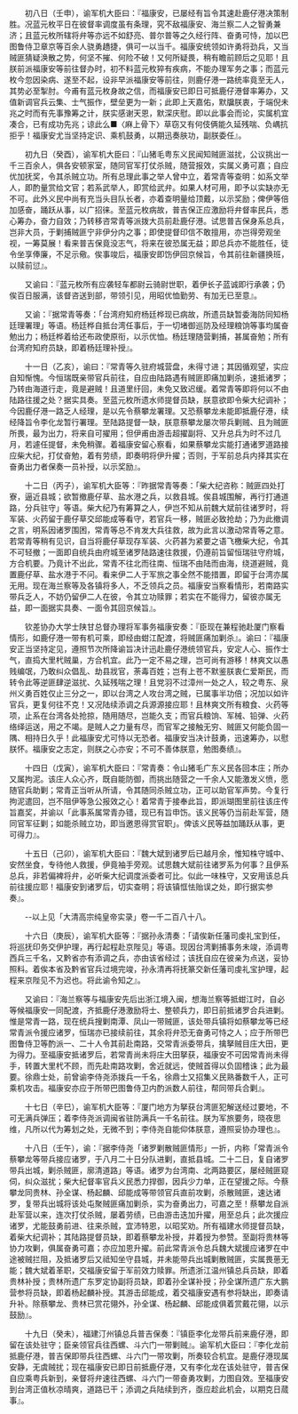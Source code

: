 <!-- { "loadSidebar": true } -->
　　初八日（壬申），谕军机大臣曰：『福康安，已屡经有旨令其速赴鹿仔港决策制胜。况蓝元枚平日在彼督率调度虽有条理，究不敌福康安、海兰察二人之智勇兼济；且蓝元枚所辖将弁等亦远不如舒亮、普尔普等之久经行阵、奋勇可恃，加以巴图鲁侍卫章京等百余人骁勇趫捷，俱可一以当千。福康安统领如许勇将劲兵，又当贼匪猜疑涣散之势，何坚不摧、何险不破！又何所疑畏，稍有瞻前顾后之见耶！且朕前派福康安等前往督办时，初不料蓝元枚猝有疾病，不能办理军务之事；而蓝元枚今忽因染病、遂至不起，设非早派福康安等前往，则鹿仔港一路统率竟至无人，其势必至掣肘。今甫有蓝元枚身故之信，而福康安已即日可抵鹿仔港督率筹办，又值新调官兵云集、士气振作，壁垒更为一新；此即上天嘉佑，默牖朕衷，于端倪未兆之时而有先事豫筹之计，朕实感谢天恩，默深庆慰。即以此事会而论，实属机宜凑合，已有成功先兆；谅此么■〈麻上骨下〉草窃又有何伎俩能久延残喘、负嵎抗拒乎！福康安尤当坚持定识、乘机鼓勇，以期迅奏肤功，副朕委任』。

　　初九日（癸酉），谕军机大臣曰：『山猪毛粤东义民闻知贼匪滋扰，公议挑出一千三百余人，俱各安顿家室，随同官军打仗杀贼，随营报效，实属义勇可嘉；自应优加抚奖，令其杀贼立功。所有总理此事之举人曾中立，着常青等查明：如系文举人，即酌量赏给文官；若系武举人，即赏给武弁。如果人材可用，即予以实缺亦无不可。此外义民中尚有充当头目队长者，亦着查明量给顶戴，以示奖励；俾伊等倍加感奋，踊跃从事，以广招徕。至蓝元枚病故，普吉保正应激励将弁督率民兵，悉心筹办，奋力自效；乃转移咨常青等派拨大员前赴鹿仔港。试思普吉保身系总兵，岂非大员，于剿捕贼匪宁非伊分内之事；即使提督印信不敢擅用，亦岂得旁观坐视，一筹莫展！看来普吉保竟没志气，将来在彼恐属无益；即总兵亦不能胜任，徒令坐享俸廉，不足示儆。俟事竣后，福康安即饬伊回京候旨，令其前往新疆换班，以赎前愆』。

　　又谕曰：『蓝元枚所有应袭轻车都尉云骑尉世职，着伊长子蓝诚即行承袭；仍俟百日服满，该督咨送到部，带领引见，用昭优恤勤劳、有加无已至意』。

　　又谕：『据常青等奏：「台湾府知府杨廷桦现已病故，所遗员缺暂委海防同知杨廷理署理」等语。杨廷桦自抵台湾任事后，于一切堵御巡防及经理粮饷等事均属奋勉出力；杨廷桦着给还布政使原衔，以示优恤。杨廷理随营剿捕，甚属奋勉；所有台湾府知府员缺，即着杨廷理补授』。

　　十一日（乙亥），谕曰：『常青等久驻府城营盘，未得寸进；其因循观望，实应自知惭愧。今恒瑞既亲带官兵前往，自应由陆路遇有贼匪即痛加剿杀，速抵诸罗；乃转由海道行走，竟是避贼！且道里纡回，未免又致迟缓。着常青等即将何以不由陆路往援之处？据实具奏。至蓝元枚所遗水师提督员缺，朕意欲即令柴大纪调补；今因鹿仔港一路乏人经理，是以先令蔡攀龙署理。又恐蔡攀龙未能即抵鹿仔港，续经降旨令李化龙暂行署理。至陆路提督一缺，朕意蔡攀龙屡次带兵剿贼、且为贼匪所畏，最为出力，将来自可擢用；但伊甫由游击超擢副将、又升总兵为时不过几月，若遽任提督，未免稍骤。着福康安留心察看，如果蔡攀龙实能打通诸罗道路接应柴大纪，打仗奋勉，着有劳绩，即奏明将伊升擢；否则，于军前总兵内择其实在奋勇出力者保奏一员补授，以示奖励』。

　　十二日（丙子），谕军机大臣等：『昨据常青等奏：「柴大纪咨称：贼匪四处打寮，逼近县城；欲暂撤鹿仔草、盐水港之兵，以救县城。俟县城围解，再行打通道路，分兵驻守」等语。柴大纪乃有筹算之人，伊岂不知从前魏大斌前往诸罗时，将军装、火药留于鹿仔草交邱能成等看守，若官兵一移，贼匪必致抢劫；乃为此撤调之言，明系因诸罗围困，常青等总不肯发大兵往救，故为此言以激动常青等之意。若常青等稍有见识，自当将鹿仔草现存军装、火药甚为紧要之语飞檄柴大纪，令其不可轻撤；一面即自统兵由府城至诸罗陆路速往救援，仍遵前旨留恒瑞驻守府城，方合机要。乃竟计不出此，常青不往北而往南、恒瑞不由陆而由海，绕道避贼，竟置鹿仔草、盐水港于不问。看来伊二人于军旅之事全然不能措置，即留于台湾亦属无用。现在海兰察等及各镇将多人，不乏领兵之员。福康安当察看情形，若南路实带兵乏人，不妨仍留伊二人在彼，令其立功赎罪；若实在不能得力，留彼亦属无益，即一面据实具奏、一面令其回京候旨』。

　　钦差协办大学士陕甘总督办理将军事务福康安奏：『臣现在兼程驰赴厦门察看情形，如鹿仔港一带有机可乘，即经由蚶江配渡，将贼匪痛加剿杀』。谕曰：『福康安正当坚持定见，遵照节次所降谕旨决计迅赴鹿仔港统领官兵，安定人心、振作士气，直捣大里杙贼巢，方合机宜。此乃一定不易之理，岂可尚有游移！林爽文以愚贱编氓，乃敢纠众倡乱、劫县戕官，荼毒百姓；岂有上苍不默鉴朕衷仁爱斯民，而转令此等逆匪肆逆滋扰、久延残喘之理！且党羽不过漳州一处之人，较之粤东、泉州义勇百姓仅止三分之一，即以台湾之人攻台湾之贼，已属事半功倍；况加以如许官兵，更复何往不克！又况陆续添调之兵源源接应耶！且林爽文所有粮食、火药等项，止系在台湾各处抢掠，随用随尽，岂能久支；而官兵粮饷、军械、铅弹、火药络绎运送，用之不竭。是贼人之力量有尽，而官军之接触无穷、贼匪又何能负固一隅、相持日久乎！此福康安尤可恃以无恐者。福康安当决计鼓勇，迅速筹办，以慰朕怀。福康安之志定，则朕之心亦安；不可不善体朕意，勉图奏绩』。

　　十四日（戊寅），谕军机大臣曰：『常青奏：令山猪毛广东义民各回本庄；所办又属拘泥。该庄人众心齐，既自能防御，而挑出随营之一千余人又能激发义愤，愿随官兵助剿；常青正当听从所请，令其随同杀贼立功，正可以助官军声势。今复行拘泥遣回，岂不阻伊等急公报效之心！着常青于接奉此旨，即派瑚图里前往该庄传旨嘉奖，并谕以「此事系属常青办错，现已有旨申饬。该义民等仍当前赴军营，随同官军征剿；如能杀贼立功，即当邀恩得赏官职」。俾该义民等益加踊跃从事，更可得力』。

　　十五日（己卯），谕军机大臣曰：『魏大斌到诸罗后已越月余，惟知株守城中、安然坐食，专待他人救援，伊竟袖手旁观。试思魏大斌前往诸罗系为何事？且伊系总兵，非若偏裨将弁，必听柴大纪调度派委者可比。似此一味株守，又安用该总兵前往援应耶！福康安到诸罗后，切实查明；将该镇恇怯贻误之处，即行据实参奏』。

　　--以上见「大清高宗纯皇帝实录」卷一千二百八十八。

　　十六日（庚辰），谕军机大臣等：『据孙永清奏：「请俟新任藩司虔礼宝到任，将巡抚印务交伊护理，再行起程赴京陛见」等语。现因台湾剿捕事务未竣，添调粤西兵三千名，又黔省亦有添调之兵，亦由该省经过；该抚自应在彼亲为点送，妥协照料。着俟本省及黔省官兵过境完竣，孙永清再将抚篆交新任藩司虔礼宝护理，起程来京陛见不为迟也。将此谕令知之』。

　　又谕曰：『海兰察等与福康安先后出浙江境入闽，想海兰察等抵蚶江时，自必等候福康安一同配渡，齐抵鹿仔港激励将士、整顿兵力，即日前抵诸罗合兵进剿。惟是常青一路，现在统兵搜剿南潭、凤山一带贼匪，该处带兵镇将如蔡攀龙等已经常青派令援应诸罗，恒瑞亦已接续前往，其余将弁恐无奋勇可恃之人；应于所带巴图鲁侍卫等酌派一、二十人令其前赴南路，交常青派委带兵，擒拏贼目庄大田，更为得力。至福康安抵诸罗后，若常青尚未将庄大田拏获，福康安不可因常青尚未得手，转置大里杙不顾，而先赴南路攻剿，舍近就远，使贼首得以负固稽诛；此为最要。徐鼎士处，前曾谕李侍尧添拨兵一千名，徐鼎士又招集义民熟番数千人，正可乘机攻击。福康安亦应于所带巴图鲁侍卫内酌派数人前往，帮同带兵合剿』。

　　十七日（辛巳），谕军机大臣等：『厦门地方为拏获台湾匪犯解送经过要地，不可无满兵弹压；着李侍尧派调闽省驻防满兵一千名前往。朕为军旅要务，晓夜思维，凡所以代为筹划之处，无微不到；李侍尧自能仰体朕意，遵照妥协办理也』。

　　十八日（壬午），谕：『据李侍尧「诸罗剿散贼匪情形」一折，内称「常青派令蔡攀龙等带兵接应诸罗，于八月二十日分队进剿，直抵县城。二十二日，复自诸罗带兵出城，剿杀贼匪，廓清道路」等语。诸罗为台湾南、北两路要区，屡经贼匪窥伺，纠众滋扰；柴大纪督率官兵义民悉力捍御，因兵少力单，正在望援之际。今蔡攀龙同贵林、孙全谋、杨起麟、邱能成等带领官兵直前攻剿，杀散贼匪，速达诸罗，复带兵出城将该处屯聚贼匪痛加剿杀，实为奋勇出力，可嘉之至！蔡攀龙自派赴军营以来，连次打仗杀贼，屡着劳绩，已由游击迭加升擢，用至总兵；此次援应诸罗，尤能鼓勇前进、往来杀贼，宜沛特恩，以昭奖劝。所有福建水师提督员缺，着柴大纪调补；其陆路提督员缺，即着蔡攀龙补授，并着授为参赞。至副将贵林等协力攻剿，俱属奋勇可嘉；亦应加恩升擢。前此常青派令总兵魏大斌援应诸罗在中途被贼拦阻，及抵诸罗后又祗知坐守县城，并未能带兵出城剿散贼匪，实属畏葸无能；魏大斌着革职，交福康安留于军前效力赎罪。所遗浙江温州镇总兵员缺，即着贵林补授；贵林所遗广东罗定协副将员缺，即着孙全谋补授；孙全谋所遗广东大鹏营参将员缺，即着杨起麟补授。其游击邱能成，着交福康安遇有参将缺出，即奏请升补。除蔡攀龙、贵林已赏花翎外，孙全谋、杨起麟、邱能成俱着赏戴花翎，以示鼓励』。

　　十九日（癸未），福建汀州镇总兵普吉保奏：『镇臣李化龙带兵前来鹿仔港，即留在该处驻守；臣亲领官兵往西螺、斗六门一带剿贼』。谕军机大臣曰：『李化龙前抵鹿仔港，普吉保即带兵往西螺、斗六门一带攻剿，所奏较合机宜。是鹿仔港现属安静，无虞贼扰；现在福康安已即日前抵鹿仔港，又有李化龙在该处驻守，普吉保自应乘粤兵新到，亲督将弁速往西螺、斗六门一带奋勇攻剿，力图自效。至福康安到台湾正值秋凉晴爽，道路已干；添调之兵陆续到齐，亟应趁此机会，以期克日蒇事』。

